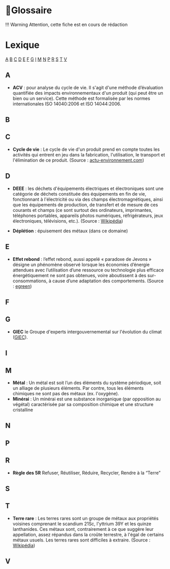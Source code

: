 # 🚧Glossaire
!!! Warning
    Attention, cette fiche est en cours de rédaction

# Lexique
[A](#a) [B](#b) [C](#c) [D](#d) [E](#e) [F](#f) [G](#g) [I](#i) [M](#m) [N](#n) [P](#p) [R](#r) [S](#s) [T](#t) [V](#v)

## A
* **ACV** : pour analyse du cycle de vie. Il s'agit d'une méthode d’évaluation quantifiée des impacts environnementaux d'un produit (qui peut être un bien ou un service). Cette méthode est formalisée par les normes internationales ISO 14040:2006 et ISO 14044:2006.

## B

## C
* **Cycle de vie** : Le cycle de vie d'un produit prend en compte toutes les activités qui entrent en jeu dans la fabrication, l'utilisation, le transport et l'élimination de ce produit. (Source : [actu-environnement.com](https://www.actu-environnement.com/ae/dictionnaire_environnement/definition/cycle_de_vie_du_produit.php4))

## D
* **DEEE** : les déchets d'équipements électriques et électroniques sont une catégorie de déchets constituée des équipements en fin de vie, fonctionnant à l'électricité ou via des champs électromagnétiques, ainsi que les équipements de production, de transfert et de mesure de ces courants et champs (ce sont surtout des ordinateurs, imprimantes, téléphones portables, appareils photos numériques, réfrigérateurs, jeux électroniques, télévisions, etc.). (Source : [Wikipédia](https://fr.wikipedia.org/wiki/D%C3%A9chets_d%27%C3%A9quipements_%C3%A9lectriques_et_%C3%A9lectroniques))

* **Déplétion** : épuisement des métaux (dans ce domaine)

## E
* **Effet rebond** : l’effet rebond, aussi appelé « paradoxe de Jevons » désigne un phénomène observé lorsque les économies d’énergie attendues avec l’utilisation d’une ressource ou technologie plus efficace énergétiquement ne sont pas obtenues, voire aboutissent à des sur-consommations, à cause d’une adaptation des comportements. (Source : [egreen](https://www.egreen.fr/post/l-effet-rebond-ou-l-illustration-de-l-impact-du-comportement-sur-la-transition-energetique))


## F

## G
* **GIEC** le Groupe d'experts intergouvernemental sur l'évolution du climat ([GIEC](https://www.ippc.int/fr/)).

## I

## M
* **Métal** : Un métal est soit l’un des éléments du système périodique, soit un alliage de plusieurs éléments. Par contre, tous les éléments chimiques ne sont pas des métaux (ex. l'oxygène).
* **Minérai** : Un minérai est une substance inorganique (par opposition au végétal) caractérisée par sa composition chimique et une structure cristalline
## N

## P

## R
* **Règle des 5R** Refuser, Réutiliser, Réduire, Recycler, Rendre à la “Terre”

## S

## T
* **Terre rare** : Les terres rares sont un groupe de métaux aux propriétés voisines comprenant le scandium 21Sc, l'yttrium 39Y et les quinze lanthanides. Ces métaux sont, contrairement à ce que suggère leur appellation, assez répandus dans la croûte terrestre, à l'égal de certains métaux usuels. Les terres rares sont difficiles à extraire. (Source : [Wikipédia](https://fr.wikipedia.org/wiki/Terre_rare))


## V
